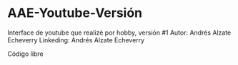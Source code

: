 # AAE-Youtube-Versión
Interface de youtube que  realizé por hobby, versión #1
Autor: Andrés Alzate Echeverry
Linkeding: Andrés Alzate Echeverry

Código libre
